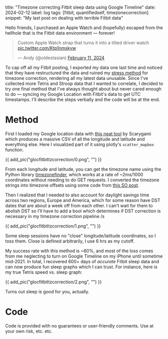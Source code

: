 title: "Timezone correcting Fitbit sleep data using Google Timeline"
date: 2024-02-12
label: log
tags: [fitbit, quantifiedself, timezonecorrection]
snippet: "My last post on dealing with terrible Fitbit data"

Hello friends, I purchased an Apple Watch and (hopefully) escaped from the hellhole that is the Fitbit data environment — forever!

<blockquote class="twitter-tweet" data-media-max-width="560"><p lang="en" dir="ltr">Custom Apple Watch strap that turns it into a tilted driver watch <a href="https://t.co/Ktp1nmskyw">pic.twitter.com/Ktp1nmskyw</a></p>&mdash; Andy (@oldestasian) <a href="https://twitter.com/oldestasian/status/1756578851893760155?ref_src=twsrc%5Etfw">February 11, 2024</a></blockquote> <script async src="https://platform.twitter.com/widgets.js" charset="utf-8"></script>

To cap off all my Fitbit posting, I exported my data one last time and noticed that they have restructured the data and ruined my [stress method](../fitbitsleeptzcorrection) for timezone correction, rendering all my latest data unusable. Since I've collected more Tetris and Stroop data that I wanted to correlate, I decided to try one final method that I've always thought about but never cared enough to do — syncing my Google Location with Fitbit's data to get UTC timestamps. I'll describe the steps verbally and the code will be at the end. 

# Method

First I loaded my Google location data with [this neat tool](https://github.com/Scarygami/location-history-json-converter) by Scarygami which produces a massive CSV of all the longitude and latitude and everything else. Here I visualized part of it using plotly's `scatter_mapbox` function. 

{{ add_pic("glocfitbittzcorrection/0.png", "") }}

From each longitude and latitude, you can get the timezone name using the Python library [timezonefinder](https://pypi.org/project/timezonefinder/), which works at a rate of ~2ms/1000 coordinates without needing to do GET requests. I converted the timezone strings into timezone offsets using some code from [this SO post](https://stackoverflow.com/questions/5537876/get-utc-offset-from-time-zone-name-in-python). 

Then I realized that I needed to also account for daylight savings time across two regions, Europe and America, which for some reason have DST dates that are about a week off from each other. I can't wait for them to abolish DST so I'll have to add a bool which determines if DST correction is necessary in my timezone correction pipeline /s

{{ add_pic("glocfitbittzcorrection/1.png", "") }}

Some sleep sessions have no "close" longitude/latitude coordinates, so I toss them. Close is defined arbitrarily, I use 6 hrs as my cutoff. 

My success rate with this method is ~60%, and most of the loss comes from me neglecting to turn on Google Timeline on my iPhone until sometime mid-2021. In total, I recovered 600+ days of _accurate_ Fitbit sleep data and can now produce fun sleep graphs which I can trust. For instance, here is my true Tetris speed vs. sleep graph: 

{{ add_pic("glocfitbittzcorrection/2.png", "") }}

Turns out sleep is good for you, actually.

# Code

Code is provided with no guarantees or user-friendly comments. Use at your own risk, etc. etc.

<script src="https://gist.github.com/kongmunist/a4945c339b11d4e953e5e806344e42c8.js"></script>
